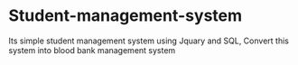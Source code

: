 # Student-management-system
Its simple student management system using Jquary and SQL, Convert this system into blood bank management system
